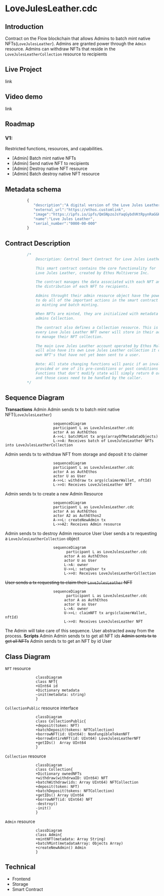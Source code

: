   
# LoveJulesLeather.cdc
## Introduction  
Contract on the Flow blockchain that allows Admins to batch mint native NFTs(`LoveJulesLeather`).
Admins are granted power through the `Admin` resource.
Admins can withdraw NFTs that reside in the `LoveJulesLeatherCollection` resource to recipients
## Live Project  
link
## Video demo  
link
## Roadmap  
### V1:
Restricted functions, resources, and capabilities.
* [Admin] Batch mint native NFTs
* [Admin] Send native NFT to recipients
* [Admin] Destroy native NFT resource
* [Admin] Batch destroy native NFT resource
## Metadata schema
``` javascript
		  {
		     "description":"A digital version of the Love Jules Leather signature tiger image",
		     "external_url":"https://ethos.customlink",
		     "image":"https://ipfs.io/ipfs/QmSNpzoJsYaqGybdVKtRpynRaGGKJYkLYVXcBKyyApvbeN",
		     "name":"Love Jules Leather",
		     "serial_number":"0000-00-000"
		  }
```
## Contract Description
``` javascript
		  /*
		      Description: Central Smart Contract for Love Jules Leather
		      
		      This smart contract contains the core functionality for 
		      Love Jules Leather, created by Ethos Multiverse Inc.
		      
		      The contract manages the data associated with each NFT and 
		      the distribution of each NFT to recipients.
		      
		      Admins throught their admin resource object have the power 
		      to do all of the important actions in the smart contract such 
		      as minting and batch minting.
		      
		      When NFTs are minted, they are initialized with metadata and stored in the
		      admins Collection.
		      
		      The contract also defines a Collection resource. This is an object that 
		      every Love Jules Leather NFT owner will store in their account
		      to manage their NFT collection.
		      
		      The main Love Jules Leather account operated by Ethos Multiverse Inc. 
		      will also have its own Love Jules Leather collection it can use to hold its 
		      own NFT's that have not yet been sent to a user.
		      
		      Note: All state changing functions will panic if an invalid argument is
		      provided or one of its pre-conditions or post conditions aren't met.
		      Functions that don't modify state will simply return 0 or nil 
		      and those cases need to be handled by the caller.
		  */
```
## Sequence Diagram  
**Transactions**
Admin
Admin sends tx to batch mint native NFT(`LoveJulesLeather`)
``` mermaid
					  sequenceDiagram
					  participant L as LoveJulesLeather.cdc
					  actor A as AuthEthos
					  A->>L: batchMint tx args(arrayOfMetadataObjects)
					  L->>A: Receives batch of LoveJulesLeather NFTs into LoveJulesLeatherCollection
```
Admin sends tx to withdraw NFT from storage and deposit it to claimer
``` mermaid
					  sequenceDiagram
					  participant L as LoveJulesLeather.cdc
					  actor A as AuthEthos
					  actor U as User
					  A->>L: withdraw tx args(claimerWallet, nftId)
					  L->>U: Receives LoveJulesLeather NFT 
```
Admin sends tx to create a new Admin Resource
``` mermaid
					  sequenceDiagram
					  participant L as LoveJulesLeather.cdc
					  actor A as AuthEthos
					  actor A2 as AuthEthos2
					  A->>L: createNewAdmin tx 
					  L->>A2: Receives Admin resource 
```
Admin sends tx to destroy Admin resource
User
User sends a tx requesting a `LoveJulesLeatherCollection` object
``` mermaid
					  sequenceDiagram
					        participant L as LoveJulesLeather.cdc
					       actor A as AuthEthos
					       actor U as User
					       L->A: owner
					       U->>L: setupUser tx
					       L->>U: Receives LoveJulesLeatherCollection
```
~~User sends a tx requesting to claim their `LoveJulesLeather` NFT~~
``` mermaid
					  sequenceDiagram
					        participant L as LoveJulesLeather.cdc
					       actor A as AuthEthos
					       actor U as User
					       L->A: owner
					       U->>L: claimNFT tx args(claimerWallet, nftId)
					       L->>U: Receives LoveJulesLeather NFT 
```
The Admin will take care of this sequence. User abstracted away from the process.
**Scripts**
Admin
Admin sends tx to get all NFT ids
~~Admin sents tx to get all NFTs~~
Admin sends tx to get an NFT by id
User
## Class Diagram
`NFT` resource
``` mermaid
			  classDiagram
			  class NFT{
			  +UInt64 id
			  +Dictionary metadata
			  ~init(metadata: string)
			  }
```
`CollectionPublic` resource interface
``` mermaid
			  classDiagram
			  class CollectionPublic{
			  +deposit(token: NFT) 
			  +batchDeposit(tokens: NFTCollection)
			  +borrowNFT(id: UInt64): NonFungibleTokenNFT
			  +borrowEntireNFT(id: UInt64) LoveJulesLeatherNFT
			  +getIDs()  Array UInt64
			  }
```
`Collection` resource
``` mermaid
			  classDiagram
			  class Collection{
			  +Dictionary ownedNFTs
			  +withdraw(withdrwaID: UInt64) NFT
			  +batchWithdraw(ids: Array UInt64) NFTCollection
			  +deposit(token: NFT)
			  +batchDeposit(tokens: NFTCollection)
			  +getIDs() Array UInt64
			  +borrowNFT(id: UInt64) NFT
			  -destroy()
			  -init()
			  }
```
`Admin` resource
``` mermaid
			  classDiagram
			  class Admin{
			  +mintNFT(metadata: Array String)
			  +batchMint(metadataArray: Objects Array)
			  +createNewAdmin() Admin
			  }
```
## Technical
* Frontend
* Storage
* Smart Contract